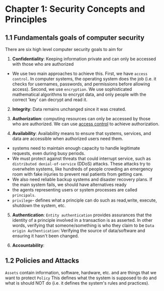 # Chapter 1: Security Concepts and Principles

## 1.1 Fundamentals goals of computer security
There are six high level computer security goals to aim for

1. **Confidentiality**: Keeping information private and can only be accessed with those who are authorized
*  We use two main approaches to achieve this. First, we have `access control`. In computer systems, the operating system does the job (i.e. it checks for usernames, passwords, and permissions before allowing access). Second, we use `encryption`. We use sophisticated mathematical algorithms to encrypt data, and only people with the correct 'key' can decrypt and read it.


2. **Integrity**: 
Data remains unchanged since it was created.

3. **Authorization**: 
computing resources can only be accessed by those who are authorized. We can use <ins>access control</ins> to achieve authorization.

4. **Availability**:
Availability means to ensure that systems, services, and data are accessible when authorized users need them. 
* systems need to maintain enough capacity to handle legitimate requests, even during busy periods. 
* We must protect against threats that could interrupt service, such as `distributed denial-of-service` (DDoS) attacks. These attacks try to overwhelm systems, like hundreds of people crowding an emergency room with fake injuries to prevent real patients from getting care.
* We also need reliable backup systems and disaster recovery plans. If the main system fails, we should have alternatives ready 
* the agents representing users or system processes are called `principals`.
* `privilege`- defines what a principle can do such as read,write, execute, shutdown the system, etc.

5. **Authentication**: 
`Entity authentication` provides assurances that the identity of a principle involved in a transaction is as asserted. In other words, verifying that someone/something is who they claim to be 
`Data origin Authentication`: Verifying the source of data/software and ensuring it hasn't been changed. 

6. **Accountability**:

## 1.2 Policies and Attacks

`Assets` contain information, software, hardware, etc. and are things that we want to protect
`Policy` This defines what the system is supposed to do  and what is should NOT do (i.e. it defines the system's rules and practices).